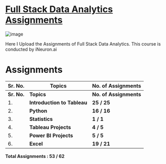 # [Full Stack Data Analytics Assignments](https://github.com/MohammadWasiq0786/Full-Stack-Data-Analytics-Assignments)

![image](https://user-images.githubusercontent.com/57321948/196933065-4b16c235-f3b9-4391-9cfe-4affcec87c35.png)

Here I Upload the Assignments of Full Stack Data Analytics. This course is conducted by iNeuron.ai  

# Assignments

| **Sr. No.** | **Topics**                  | **No. of Assignments** |
|-------------|-----------------------------|------------------------|
| **Sr. No.** | **Topics**                  | **No. of Assignments** |
| 1.          | **Introduction to Tableau** | **25 / 25**            |
| 2.          | **Python**                  | **16 / 16**            |
| 3.          | **Statistics**              | **1 / 1**              |
| 4.          | **Tableau Projects**        | **4 / 5**              |
| 5.          | **Power BI Projects**       | **5 / 5**              |
| 6.          | **Excel**                   | **19 / 21**            |


**Total Assignments : 53 / 62**
